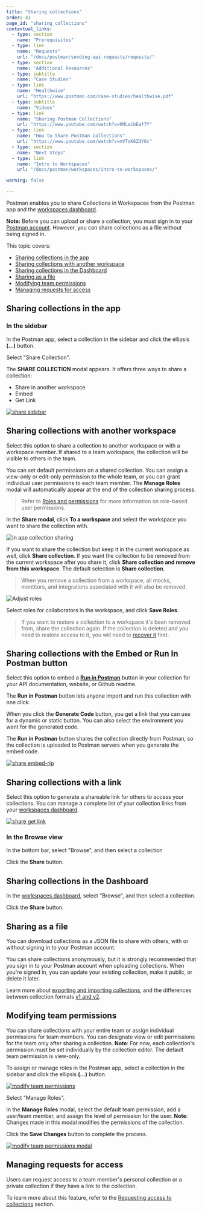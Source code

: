 ```yaml
---
title: "Sharing collections"
order: 43
page_id: "sharing_collections"
contextual_links:
  - type: section
    name: "Prerequisites"
  - type: link
    name: "Requests"
    url: "/docs/postman/sending-api-requests/requests/"
  - type: section
    name: "Additional Resources"
  - type: subtitle
    name: "Case Studies"
  - type: link
    name: "Healthwise"
    url: "https://www.postman.com/case-studies/healthwise.pdf"
  - type: subtitle
    name: "Videos"
  - type: link
    name: "Sharing Postman Collections"
    url: "https://www.youtube.com/watch?v=KMLaibEaf7Y"
  - type: link
    name: "How to Share Postman Collections"
    url: "https://www.youtube.com/watch?v=mVTsK6ZdY6c"
  - type: section
    name: "Next Steps"
  - type: link
    name: "Intro to Workspaces"
    url: "/docs/postman/workspaces/intro-to-workspaces/"

warning: false

---
```


Postman enables you to share Collections in Workspaces from the Postman app and the [workspaces dashboard](https://app.getpostman.com/dashboard).

**Note:** Before you can upload or share a collection, you must sign in to your [Postman account](/docs/postman/launching-postman/postman-account/). However, you can share collections as a file without being signed in.

This topic covers:

* [Sharing collections in the app](#sharing-collections-in-the-app)
* [Sharing collections with another workspace](#sharing-collections-with-another-workspace)
* [Sharing collections in the Dashboard](#sharing-collections-in-the-dashboard)
* [Sharing as a file](#sharing-as-a-file)
* [Modifying team permissions](#modifying-team-permissions)
* [Managing requests for access](#managing-requests-for-access)

## Sharing collections in the app

### In the sidebar

In the Postman app, select a collection in the sidebar and click the ellipsis **(...)** button.

Select "Share Collection".

The **SHARE COLLECTION** modal appears. It offers three ways to share a collection:

* Share in another workspace
* Embed
* Get Link

[![share sidebar](https://assets.postman.com/postman-docs/githubusercontent2.png)](https://assets.postman.com/postman-docs/githubusercontent2.png)

## Sharing collections with another workspace

Select this option to share a collection to another workspace or with a workspace member. If shared to a team workspace, the collection will be visible to others in the team.

You can set default permissions on a shared collection. You can assign a view-only or edit-only permission to the whole team, or you can grant individual user permissions to each team member. The **Manage Roles** modal will automatically appear at the end of the collection sharing process.

> Refer to [Roles and permissions](/docs/postman/collaboration/roles-and-permissions/#collection-roles) for more information on role-based user permissions.

In the **Share modal**, click **To a workspace** and select the workspace you want to share the collection with.

![in app collection sharing](https://assets.postman.com/postman-docs/Share+collection+to+workspace.jpg)

If you want to share the collection but keep it in the current workspace as well, click **Share collection**. If you want the collection to be removed from the current workspace after you share it, click **Share collection and remove from this workspace**. The default selection is **Share collection**.

> When you remove a collection from a workspace, all mocks, montitors, and integrations associated with it will also be removed.

![Adjust roles](https://assets.postman.com/postman-docs/Adjust+roles+with+shared+collections.jpg)

Select roles for collaborators in the workspace, and click **Save Roles**.

> If you want to restore a collection to a workspace it's  been removed from, share the collection again. If the collection is deleted and you need to restore access to it, you will need to [recover it](/docs/postman/collections/managing-collections/#recover-a-collection) first.

## Sharing collections with the Embed or Run In Postman button

Select this option to embed a **[Run in Postman](/docs/postman-for-publishers/run-in-postman/using-run-button/)** button in your collection for your API documentation, website, or Github readme.

The **Run in Postman** button lets anyone import and run this collection with one click.

When you click the **Generate Code** button, you get a link that you can use for a dynamic or static button. You can also select the environment you want for the generated code.

The **Run in Postman** button shares the collection directly from Postman, so the collection is uploaded to Postman servers when you generate the embed code.

[![share embed-rip](https://assets.postman.com/postman-docs/Collection_sharing_link.png)](https://assets.postman.com/postman-docs/Collection_sharing_link.png)

## Sharing collections with a link

Select this option to generate a shareable link for others to access your collections. You can manage a complete list of your collection links from your [workspaces dashboard](https://app.getpostman.com/dashboard).

[![share get link](https://assets.postman.com/postman-docs/Collection_sharing_link2.png)](https://assets.postman.com/postman-docs/Collection_sharing_link2.png)

### In the Browse view

In the bottom bar, select "Browse", and then select a collection

Click the **Share** button.

## Sharing collections in the Dashboard

In the [workspaces dashboard](https://app.getpostman.com/dashboard), select "Browse", and then select a collection.

Click the **Share** button.

## Sharing as a file

You can download collections as a JSON file to share with others, with or without signing in to your Postman account.

You can share collections anonymously, but it is strongly recommended that you sign in to your Postman account when uploading collections. When you're signed in, you can update your existing collection, make it public, or delete it later.

Learn more about [exporting and importing collections](/docs/postman/collections/importing-and-exporting-data/), and the differences between collection formats [v1 and v2](https://blog.postman.com/travelogue-of-postman-collection-format-v2/).

## Modifying team permissions

You can share collections with your entire team or assign individual permissions for team members. You can designate view or edit permissions for the team only after sharing a collection. **Note**: For now, each collection's permission must be set individually by the collection editor. The default team permission is view-only.

To assign or manage roles in the Postman app, select a collection in the sidebar and click the ellipsis **(...)** button.

[![modify team permissions](https://assets.postman.com/postman-docs/Manage_Roles.png)](https://assets.postman.com/postman-docs/Manage_Roles.png)

Select "Manage Roles".

In the **Manage Roles** modal, select the default team permission, add a user/team member, and assign the level of permission for the user. **Note**: Changes made in this modal modifies the permissions of the collection.

Click the **Save Changes** button to complete the process.

[![modify team permissions modal](https://assets.postman.com/postman-docs/Manage_Roles3.png)](https://assets.postman.com/postman-docs/Manage_Roles3.png)

## Managing requests for access

Users can request access to a team member's personal collection or a private collection if they have a link to the collection.

To learn more about this feature, refer to the [Requesting access to collections](/docs/postman/collaboration/requesting-access-to-collections/) section.
